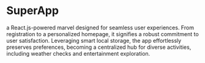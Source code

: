 # SuperApp
a React.js-powered marvel designed for seamless user experiences. From registration to a personalized homepage, it signifies a robust commitment to user satisfaction. Leveraging smart local storage, the app effortlessly preserves preferences, becoming a centralized hub for diverse activities, including weather checks and entertainment exploration.
